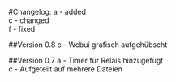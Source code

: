 #Changelog:
a - added  
c - changed  
f - fixed  

##Version 0.8
c - Webui grafisch aufgehübscht  

##Version 0.7 
a - Timer für Relais hinzugefügt  
c - Aufgeteilt auf mehrere Dateien   